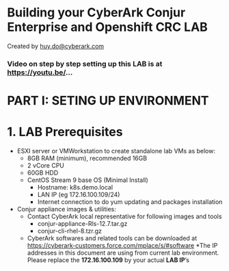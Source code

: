 # Building your CyberArk Conjur Enterprise and Openshift CRC LAB
Created by <huy.do@cyberark.com>
### Video on step by step setting up this LAB is at https://youtu.be/...

# PART I: SETING UP ENVIRONMENT
# 1. LAB Prerequisites
- ESXI server or VMWorkstation to create standalone lab VMs as below:
  - 8GB RAM (minimum), recommended 16GB
  - 2 vCore CPU
  - 60GB HDD
  - CentOS Stream 9 base OS (Minimal Install)
    - Hostname: k8s.demo.local
    - LAN IP (eg 172.16.100.109/24)
    - Internet connection to do yum updating and packages installation
- Conjur appliance images & utilities:
  - Contact CyberArk local representative for following images and tools
    - conjur-appliance-Rls-12.7.tar.gz
    - conjur-cli-rhel-8.tzr.gz
  - CyberArk softwares and related tools can be downloaded at https://cyberark-customers.force.com/mplace/s/#software
 *The IP addresses in this document are using from current lab environment. Please replace the **172.16.100.109** by your actual **LAB IP**’s
    
